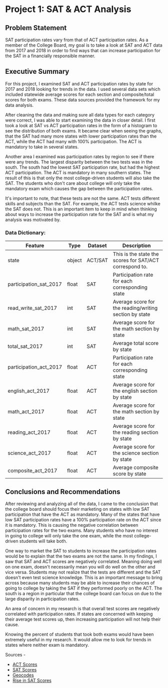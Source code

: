# Project 1: SAT & ACT Analysis

## Problem Statement
SAT participation rates vary from that of ACT participation rates. As a member of the College Board, my goal is to take a look at SAT and ACT data from 2017 and 2018 in order to find ways that can increase participation for the SAT in a financially responsible manner.

## Executive Summary

For this project, I examined SAT and ACT participation rates by state for 2017 and 2018 looking for trends in the data. I used several data sets which included statewide average scores for each section and composite/total scores for both exams. These data sources provided the framework for my data analysis.

After cleaning the data and making sure all data types for each category were correct, I was able to start examining the data in closer detail. I first took a look at SAT vs ACT participation rates in the form of a histogram to see the distribution of both exams. It became clear when seeing the graphs, that the SAT had many more states with lower participation rates than the ACT, while the ACT had many with 100% participation. The ACT is mandatory to take in several states.

Another area I examined was participation rates by region to see if there were any trends. The largest disparity between the two tests was in the south. The south had the lowest SAT participation rate, but had the highest ACT participation. The ACT is mandatory in many southern states. The result of this is that only the most college-driven students will also take the SAT. The students who don't care about college will only take the mandatory exam which causes the gap between the participation rates.

It's important to note, that these tests are not the same. ACT tests different skills and subjects than the SAT. For example, the ACT tests science whilke the SAT does not. This is an important item to keep in mind when thinking about ways to increase the participation rate for the SAT and is what my analysis was motivated by.



### Data Dictionary:

|Feature|Type|Dataset|Description|
|---|---|---|---|
|state|object|ACT/SAT|This is the state the scores for SAT/ACT correspond to.|
|participation_sat_2017|float|SAT|Participation rate for each corresponding state|
|read_write_sat_2017|int|SAT| Average score for the reading/writing section by state|
|math_sat_2017|int|SAT| Average score for the math section by state|
|total_sat_2017|int|SAT| Average total score by state|
|participation_act_2017|float|ACT|Participation rate for each corresponding state|
|english_act_2017|float|ACT|Average score for the english section by state|
|math_act_2017|float|ACT|Average score for the math section by state|
|reading_act_2017|float|ACT|Average score for the reading section by state|
|science_act_2017|float|ACT|Average score for the science section by state|
|composite_act_2017|float|ACT|Average composite score by state|


## Conclusions and Recommendations
After reviewing and analyzing all of the data, I came to the conclusion that the college board should focus their marketing on states with low SAT participation that have the ACT as mandatory. Many of the states that have low SAT participation rates have a 100% participation rate on the ACT since it is mandatory. This is causing the negative correlation between participation rates for the two exams. Many students who have no interest in going to college will only take the one exam, while the most college-driven students will take both.

One way to market the SAT to students to increase the participation rates would be to explain that the two exams are not the same. In my findings, I saw that SAT and ACT scores are negatively correlated. Meaning doing well on one exam, doesn't necessarily mean you will do well on the other and vice versa. Students may not realize that the tests are different and the SAT doesn't even test science knowledge. This is an important message to bring across because many students may be able to increase their chances of going to college by taking the SAT if they performed poorly on the ACT. The south is a region in particular that the college board can focus on due to the large disparity in participation rates.

An area of concern in my research is that overall test scores are negatively correlated with participation rates. If states are concerned with keeping their average test scores up, then increasing participation will not help their cause.

Knowing the percent of students that took both exams would have been extremely useful in my research. It would allow me to look for trends in states where neither exam is mandatory.

Sources -
 - [ACT Scores](https://blog.prepscholar.com/act-scores-by-state-averages-highs-and-lows)
 - [SAT Scores](https://blog.collegevine.com/here-are-the-average-sat-scores-by-state/)
 - [Geocodes](https://www.google.com/url?sa=t&rct=j&q=&esrc=s&source=web&cd=2&cad=rja&uact=8&ved=2ahUKEwi2vPDWgOfiAhUpU98KHb1KAJMQFjABegQIARAC&url=https%3A%2F%2Fwww2.census.gov%2Fprograms-surveys%2Fpopest%2Fgeographies%2F2015%2Fstate-geocodes-v2015.xls&usg=AOvVaw3ltt7GNQSeeGvJjxG53B9I)
 - [Rise in SAT Scores](https://www.edweek.org/ew/articles/2018/10/31/sat-scores-rise-as-number-of-test-takers.html)
